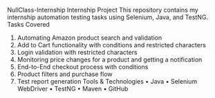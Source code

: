 NullClass-Internship
Internship Project
This repository contains my internship automation testing tasks using Selenium, Java, and TestNG.
Tasks Covered
1.	Automating Amazon product search and validation
2.	Add to Cart functionality with conditions and restricted characters
3.	Login validation with restricted characters
4.	Monitoring price changes for a product and getting a notification
5.	End-to-End checkout process with conditions
6.	Product filters and purchase flow
7.	Test report generation
Tools & Technologies
•	Java
•	Selenium WebDriver
•	TestNG
•	Maven
•	GitHub
